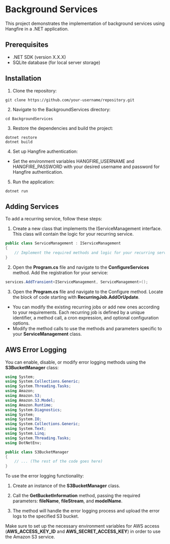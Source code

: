 # Background Services

This project demonstrates the implementation of background services using Hangfire in a .NET application.

## Prerequisites

- .NET SDK (version X.X.X)
- SQLite database (for local server storage)

## Installation

1. Clone the repository:

```shell
git clone https://github.com/your-username/repository.git
```

2. Navigate to the BackgroundServices directory:

```
cd BackgroundServices
```

3. Restore the dependencies and build the project:

```
dotnet restore
dotnet build
```

4. Set up Hangfire authentication:

- Set the environment variables HANGFIRE_USERNAME and HANGFIRE_PASSWORD with your desired username and password for Hangfire authentication.

5. Run the application:

```
dotnet run
```

## Adding Services

To add a recurring service, follow these steps:

1. Create a new class that implements the IServiceManagement interface. This class will contain the logic for your recurring service.

```csharp
public class ServiceManagement : IServiceManagement
{
    // Implement the required methods and logic for your recurring service
}
```

2. Open the **Program.cs** file and navigate to the **ConfigureServices** method. Add the registration for your service:

```csharp
services.AddTransient<IServiceManagement, ServiceManagement>();
```

3. Open the **Program.cs** file and navigate to the Configure method. Locate the block of code starting with **RecurringJob.AddOrUpdate**.

- You can modify the existing recurring jobs or add new ones according to your requirements. Each recurring job is defined by a unique identifier, a method call, a cron expression, and optional configuration options.
- Modify the method calls to use the methods and parameters specific to your **ServiceManagement** class.

## AWS Error Logging

You can enable, disable, or modify error logging methods using the **S3BucketManager** class:

```csharp
using System;
using System.Collections.Generic;
using System.Threading.Tasks;
using Amazon;
using Amazon.S3;
using Amazon.S3.Model;
using Amazon.Runtime;
using System.Diagnostics;
using System;
using System.IO;
using System.Collections.Generic;
using System.Text;
using System.Linq;
using System.Threading.Tasks;
using DotNetEnv;

public class S3BucketManager
{
    // ... (The rest of the code goes here)
}
```

To use the error logging functionality:

1. Create an instance of the **S3BucketManager** class.

2. Call the **GetBucketInformation** method, passing the required parameters: **fileName**, **fileStream**, and **modelName**.
3. The method will handle the error logging process and upload the error logs to the specified S3 bucket.

Make sure to set up the necessary environment variables for AWS access (**AWS_ACCESS_KEY_ID** and **AWS_SECRET_ACCESS_KEY**) in order to use the Amazon S3 service.
